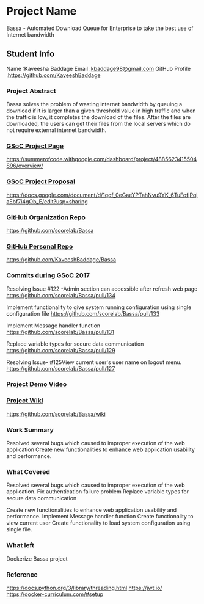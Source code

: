# Project Name

Bassa - Automated Download Queue for Enterprise to take the best use of Internet bandwidth 

## Student Info

Name :Kaveesha Baddage
Email :kbaddage98@gmail.com
GitHub Profile :https://github.com/KaveeshBaddage

### Project Abstract

Bassa solves the problem of wasting internet bandwidth by queuing a download if it is larger than a given threshold value in high traffic and when the traffic is low, it completes the download of the files. After the files are downloaded, the users can get their files from the local servers which do not require external internet bandwidth.

### [GSoC Project Page](http://LinikToYourGSoCProjectPage)

https://summerofcode.withgoogle.com/dashboard/project/4885623415504896/overview/

### [GSoC Project Proposal](http://LinikToYourGSoCProjectProposal)

https://docs.google.com/document/d/1qof_0eGaeYPTahNvu9YK_6TuFofjPqiaEbf7i4gOb_E/edit?usp=sharing

### [GitHub Organization Repo](http://github.com/repo)

https://github.com/scorelab/Bassa

### [GitHub Personal Repo](http://github.com/repo)

https://github.com/KaveeshBaddage/Bassa

### [Commits during GSoC 2017](http://github.com/commits)

Resolving Issue #122 -Admin section can accessible after refresh web page
	https://github.com/scorelab/Bassa/pull/134

Implement functionality to give system running configuration using single configuration file
	https://github.com/scorelab/Bassa/pull/133

Implement Message handler function
	https://github.com/scorelab/Bassa/pull/131

Replace variable types for secure data communication
	https://github.com/scorelab/Bassa/pull/129

Resolving Issue- #125View current user's user name on logout menu.
	https://github.com/scorelab/Bassa/pull/127

### [Project Demo Video](http://LinkToDemoVideo)

### [Project Wiki](http://github.com)

https://github.com/scorelab/Bassa/wiki

### Work Summary

Resolved several bugs which caused to improper execution of the web application
Create new functionalities to enhance web application usability and performance.

### What Covered

Resolved several bugs which caused to improper execution of the web application.
	Fix authentication failure problem
	Replace variable types for secure data communication
	
Create new functionalities to enhance web application usability and performance.
	Implement Message handler function
	Create functionality to view current user
	Create functionality to load system configuration using single file.

### What left

Dockerize Bassa project

### Reference

https://docs.python.org/3/library/threading.html
https://jwt.io/
https://docker-curriculum.com/#setup

